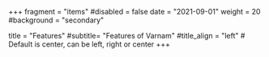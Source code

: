 +++
fragment = "items"
#disabled = false
date = "2021-09-01"
weight = 20
#background = "secondary"

title = "Features"
#subtitle= "Features of Varnam"
#title_align = "left" # Default is center, can be left, right or center
+++

